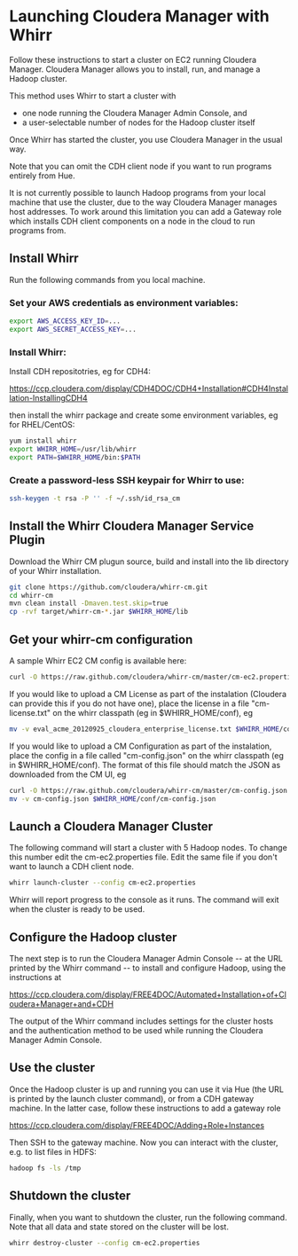 # Launching Cloudera Manager with Whirr

Follow these instructions to start a cluster on EC2 running Cloudera Manager.
Cloudera Manager allows you to install, run, and manage a Hadoop cluster.

This method uses Whirr to start a cluster with
 * one node running the Cloudera Manager Admin Console, and
 * a user-selectable number of nodes for the Hadoop cluster itself

Once Whirr has started the cluster, you use Cloudera Manager in the usual way.

Note that you can omit the CDH client node if you want to run programs entirely
from Hue.

It is not currently possible to launch Hadoop programs from your local machine
that use the cluster, due to the way Cloudera Manager manages host addresses.
To work around this limitation you can add a Gateway role which installs CDH
client components on a node in the cloud to run programs from.

## Install Whirr

Run the following commands from you local machine.

### Set your AWS credentials as environment variables:
```bash
export AWS_ACCESS_KEY_ID=...
export AWS_SECRET_ACCESS_KEY=...
```

### Install Whirr:

Install CDH repositotries, eg for CDH4:

https://ccp.cloudera.com/display/CDH4DOC/CDH4+Installation#CDH4Installation-InstallingCDH4

then install the whirr package and create some environment variables, eg for RHEL/CentOS:

```bash
yum install whirr
export WHIRR_HOME=/usr/lib/whirr
export PATH=$WHIRR_HOME/bin:$PATH
```

### Create a password-less SSH keypair for Whirr to use:

```bash
ssh-keygen -t rsa -P '' -f ~/.ssh/id_rsa_cm
```

## Install the Whirr Cloudera Manager Service Plugin

Download the Whirr CM plugun source, build and install into the lib directory of your Whirr installation.

```bash
git clone https://github.com/cloudera/whirr-cm.git
cd whirr-cm
mvn clean install -Dmaven.test.skip=true
cp -rvf target/whirr-cm-*.jar $WHIRR_HOME/lib
```

## Get your whirr-cm configuration

A sample Whirr EC2 CM config is available here: 

```bash
curl -O https://raw.github.com/cloudera/whirr-cm/master/cm-ec2.properties
```

If you would like to upload a CM License as part of the instalation (Cloudera can provide this if you do not
have one), place the license in a file "cm-license.txt" on the whirr classpath (eg in $WHIRR_HOME/conf), eg

```bash
mv -v eval_acme_20120925_cloudera_enterprise_license.txt $WHIRR_HOME/conf/cm-license.txt
```

If you would like to upload a CM Configuration as part of the instalation, place the config in a file called
"cm-config.json" on the whirr classpath (eg in $WHIRR_HOME/conf). The format of this file should match the JSON
as downloaded from the CM UI, eg

```bash
curl -O https://raw.github.com/cloudera/whirr-cm/master/cm-config.json
mv -v cm-config.json $WHIRR_HOME/conf/cm-config.json
```

## Launch a Cloudera Manager Cluster

The following command will start a cluster with 5 Hadoop nodes. To change this
number edit the cm-ec2.properties file. Edit the same file if you don't want to
launch a CDH client node.

```bash
whirr launch-cluster --config cm-ec2.properties
```

Whirr will report progress to the console as it runs. The command will exit when
the cluster is ready to be used.

## Configure the Hadoop cluster

The next step is to run the Cloudera Manager Admin Console -- at the URL printed
by the Whirr command -- to install and configure Hadoop, using the instructions
at

https://ccp.cloudera.com/display/FREE4DOC/Automated+Installation+of+Cloudera+Manager+and+CDH

The output of the Whirr command includes settings for the cluster hosts
and the authentication method to be used while running the Cloudera Manager
Admin Console.

## Use the cluster

Once the Hadoop cluster is up and running you can use it via Hue (the URL
is printed by the launch cluster command), or from a CDH gateway machine. In
the latter case, follow these instructions to add a gateway role

https://ccp.cloudera.com/display/FREE4DOC/Adding+Role+Instances

Then SSH to the gateway machine. Now you can interact with the cluster,
e.g. to list files in HDFS:

```bash
hadoop fs -ls /tmp
```

## Shutdown the cluster

Finally, when you want to shutdown the cluster, run the following command. Note
that all data and state stored on the cluster will be lost.

```bash
whirr destroy-cluster --config cm-ec2.properties
```
